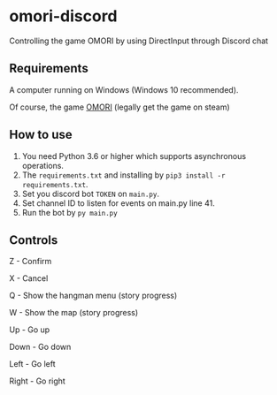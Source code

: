 # omori-discord
Controlling the game OMORI by using DirectInput through Discord chat

## Requirements
A computer running on Windows (Windows 10 recommended).

Of course, the game [OMORI](https://store.steampowered.com/app/1150690) (legally get the game on steam)

## How to use
1. You need Python 3.6 or higher which supports asynchronous operations.
2. The `requirements.txt` and installing by `pip3 install -r requirements.txt`.
3. Set you discord bot `TOKEN` on `main.py`.
4. Set channel ID to listen for events on main.py line 41.
5. Run the bot by `py main.py`


## Controls
Z - Confirm

X - Cancel

Q - Show the hangman menu (story progress)

W - Show the map (story progress)

Up - Go up

Down - Go down

Left - Go left

Right - Go right